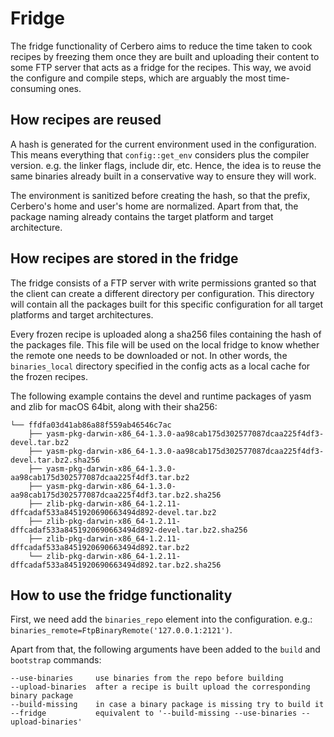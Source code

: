 # Fridge

The fridge functionality of Cerbero aims to reduce the time taken to cook recipes by freezing them once they are built and uploading their content to some FTP server that acts as a fridge for the recipes. This way, we avoid the configure and compile steps, which are arguably the most time-consuming ones.

## How recipes are reused

A hash is generated for the current environment used in the configuration. This means everything that `config::get_env` considers plus the compiler version. e.g. the linker flags, include dir, etc. Hence, the idea is to reuse the same binaries already built in a conservative way to ensure they will work.

The environment is sanitized before creating the hash, so that the prefix, Cerbero's home and user's home are normalized. Apart from that, the package naming already contains the target platform and target architecture.

## How recipes are stored in the fridge

The fridge consists of a FTP server with write permissions granted so that the client can create a different directory per configuration. This directory will contain all the packages built for this specific configuration for all target platforms and target architectures.

Every frozen recipe is uploaded along a sha256 files containing the hash of the packages file. This file will be used on the local fridge to know whether the remote one needs to be downloaded or not. In other words, the `binaries_local` directory specified in the config acts as a local cache for the frozen recipes.

The following example contains the devel and runtime packages of yasm and zlib for macOS 64bit, along with their sha256:

```
└── ffdfa03d41ab86a88f559ab46546c7ac
    ├── yasm-pkg-darwin-x86_64-1.3.0-aa98cab175d302577087dcaa225f4df3-devel.tar.bz2
    ├── yasm-pkg-darwin-x86_64-1.3.0-aa98cab175d302577087dcaa225f4df3-devel.tar.bz2.sha256
    ├── yasm-pkg-darwin-x86_64-1.3.0-aa98cab175d302577087dcaa225f4df3.tar.bz2
    ├── yasm-pkg-darwin-x86_64-1.3.0-aa98cab175d302577087dcaa225f4df3.tar.bz2.sha256
    ├── zlib-pkg-darwin-x86_64-1.2.11-dffcadaf533a8451920690663494d892-devel.tar.bz2
    ├── zlib-pkg-darwin-x86_64-1.2.11-dffcadaf533a8451920690663494d892-devel.tar.bz2.sha256
    ├── zlib-pkg-darwin-x86_64-1.2.11-dffcadaf533a8451920690663494d892.tar.bz2
    └── zlib-pkg-darwin-x86_64-1.2.11-dffcadaf533a8451920690663494d892.tar.bz2.sha256
```

## How to use the fridge functionality

First, we need add the `binaries_repo` element into the configuration. e.g.: `binaries_remote=FtpBinaryRemote('127.0.0.1:2121')`.

Apart from that, the following arguments have been added to the `build` and `bootstrap` commands:

```
--use-binaries     use binaries from the repo before building
--upload-binaries  after a recipe is built upload the corresponding binary package
--build-missing    in case a binary package is missing try to build it
--fridge           equivalent to '--build-missing --use-binaries --upload-binaries'
```